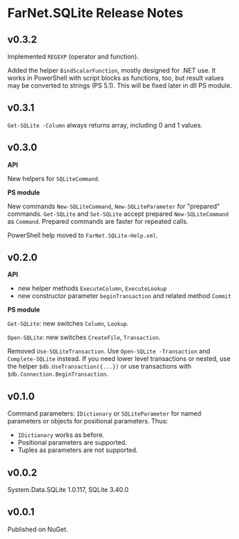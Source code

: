 # FarNet.SQLite Release Notes

## v0.3.2

Implemented `REGEXP` (operator and function).

Added the helper `BindScalarFunction`, mostly designed for .NET use. It works
in PowerShell with script blocks as functions, too, but result values may be
converted to strings (PS 5.1). This will be fixed later in dll PS module.

## v0.3.1

`Get-SQLite -Column` always returns array, including 0 and 1 values.

## v0.3.0

**API**

New helpers for `SQLiteCommand`.

**PS module**

New commands `New-SQLiteCommand`, `New-SQLiteParameter` for "prepared" commands.
`Get-SQLite` and `Set-SQLite` accept prepared `New-SQLiteCommand` as `Command`.
Prepared commands are faster for repeated calls.

PowerShell help moved to `FarNet.SQLite-Help.xml`.

## v0.2.0

**API**

- new helper methods `ExecuteColumn`, `ExecuteLookup`
- new constructor parameter `beginTransaction` and related method `Commit`

**PS module**

`Get-SQLite`: new switches `Column`, `Lookup`.

`Open-SQLite`: new switches `CreateFile`, `Transaction`.

Removed `Use-SQLiteTransaction`. Use `Open-SQLite -Transaction` and `Complete-SQLite` instead.
If you need lower level transactions or nested, use the helper `$db.UseTransaction({...})`
or use transactions with `$db.Connection.BeginTransaction`.

## v0.1.0

Command parameters: `IDictionary` or `SQLiteParameter` for named parameters or objects for positional parameters.
Thus:

- `IDictionary` works as before.
- Positional parameters are supported.
- Tuples as parameters are not supported.

## v0.0.2

System.Data.SQLite 1.0.117, SQLite 3.40.0

## v0.0.1

Published on NuGet.
